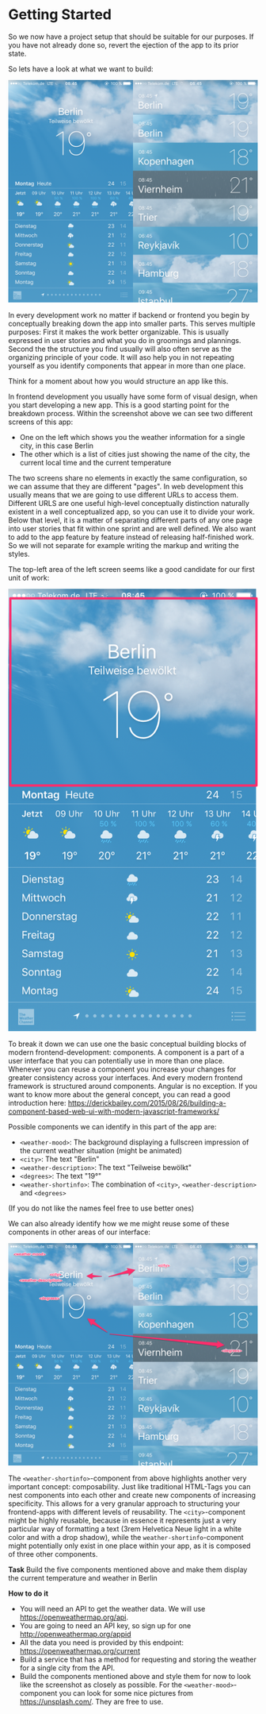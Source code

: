 # Getting Started

So we now have a project setup that should be suitable for our purposes. If you have not already done so, 
revert the ejection of the app to its prior state. 

So lets have a look at what we want to build:

![Screens](../assets/screens.png)

In every development work no matter if backend or frontend you begin by conceptually breaking down the app
into smaller parts. This serves multiple purposes: First it makes the work better organizable. This is usually expressed
in user stories and what you do in groomings and plannings. Second the the structure you find usually will also often serve
as the organizing principle of your code.  It will aso help you in not repeating yourself as you identify components 
that appear in more than one place.

Think for a moment about how you would structure an app like this.

In frontend development you usually have some form of visual design, when you start developing a new app. This is a good
starting point for the breakdown process. 
Within the screenshot above we can see two different screens of this app: 

* One on the left which shows you the weather information for a single city, in this case Berlin
* The other which is a list of cities just showing the name of the city, the current local time and the current temperature

The two screens share no elements in exactly the same configuration, so we can assume that they are different "pages".
In web development this usually means that we are going to use different URLs to access them. Different URLS are one 
useful high-level conceptually distinction naturally existent in a well conceptualized app, so you can use it to divide
your work. Below that level, it is a matter of separating different parts of any one page into user stories 
that fit within one sprint and are well defined. We also want to add to the app feature by feature instead of releasing 
half-finished work. So we will not separate for example writing the markup and writing the styles.

The top-left area of the left screen seems like a good candidate for our first unit of work: 

![First Step](../assets/weather_for_city_current.png)

To break it down we can use one the basic conceptual building blocks of modern frontend-development: components. A component
is a part of a user interface that you can potentially use in more than one place. Whenever you can reuse a component
you increase your changes for greater consistency across your interfaces. And every modern frontend framework is structured
around components. Angular is no exception. If you want to know more about the general concept,
you can read a good introduction here: https://derickbailey.com/2015/08/26/building-a-component-based-web-ui-with-modern-javascript-frameworks/

Possible components we can identify in this part of the app are:

* `<weather-mood>`: The background displaying a fullscreen impression of the current weather situation (might be animated)
* `<city>`: The text "Berlin"
* `<weather-description>`: The text "Teilweise bewölkt"
* `<degrees>`: The text "19°"
* `<weather-shortinfo>`: The combination of `<city>`, `<weather-description>` and `<degrees>`

(If you do not like the names feel free to use better ones)

We can also already identify how we me might reuse some of these components in other areas of our interface:

![First Step](../assets/screens_reuse.png)

The `<weather-shortinfo>`-component from above highlights another very important concept: composability. 
Just like traditional HTML-Tags you can nest components into each other and create new components of increasing specificity. 
This allows for a very granular approach to structuring your frontend-apps with different levels of reusability. 
The `<city>`-component might be highly reusable, because in 
essence it represents just a very particular way of formatting a text (3rem Helvetica Neue light in a white color
and with a drop shadow), while the `weather-shortinfo`-component might potentially only exist in one place within your
app, as it is composed of three other components. 

**Task**
Build the five components mentioned above and make them display the current temperature and weather in Berlin

**How to do it**

* You will need an API to get the weather data. We will use https://openweathermap.org/api. 
* You are going to need an API key, so sign up for one http://openweathermap.org/appid
* All the data you need is provided by this endpoint: https://openweathermap.org/current
* Build a service that has a method for requesting and storing the weather for a single city from the API.
* Build the components mentioned above and style them for now to look like the screenshot as closely as possible. For the
`<weather-mood>`-component you can look for some nice pictures from https://unsplash.com/. They are free to use.
